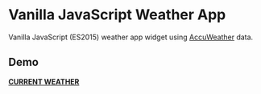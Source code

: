 # Vanilla JavaScript Weather App

Vanilla JavaScript (ES2015) weather app widget using [AccuWeather](https://www.accuweather.com/) data. 

## Demo

[**CURRENT WEATHER**](https://zoltantothcom.github.io/vanilla-js-weather-widget/)

